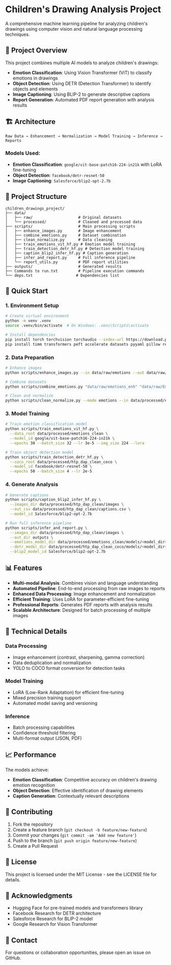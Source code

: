 # Children's Drawing Analysis Project

A comprehensive machine learning pipeline for analyzing children's drawings using computer vision and natural language processing techniques.

## 🎯 Project Overview

This project combines multiple AI models to analyze children's drawings:
- **Emotion Classification**: Using Vision Transformer (ViT) to classify emotions in drawings
- **Object Detection**: Using DETR (Detection Transformer) to identify objects and elements
- **Image Captioning**: Using BLIP-2 to generate descriptive captions
- **Report Generation**: Automated PDF report generation with analysis results

## 🏗️ Architecture

```
Raw Data → Enhancement → Normalization → Model Training → Inference → Reports
```

### Models Used:
- **Emotion Classification**: `google/vit-base-patch16-224-in21k` with LoRA fine-tuning
- **Object Detection**: `facebook/detr-resnet-50` 
- **Image Captioning**: `Salesforce/blip2-opt-2.7b`

## 📁 Project Structure

```
children_drawings_project/
├── data/
│   ├── raw/                    # Original datasets
│   └── processed/              # Cleaned and processed data
├── scripts/                    # Main processing scripts
│   ├── enhance_images.py       # Image enhancement
│   ├── combine_emotions.py     # Dataset combination
│   ├── clean_normalize.py      # Data cleaning
│   ├── train_emotions_vit_hf.py # Emotion model training
│   ├── train_detection_detr_hf.py # Detection model training
│   ├── caption_blip2_infer_hf.py # Caption generation
│   ├── infer_and_report.py     # Full inference pipeline
│   └── report_utils.py         # PDF report utilities
├── outputs/                    # Generated results
├── Commands to run.txt         # Pipeline execution commands
└── deps.txt                   # Dependencies list
```

## 🚀 Quick Start

### 1. Environment Setup

```bash
# Create virtual environment
python -m venv .venv
source .venv/bin/activate  # On Windows: .venv\Scripts\activate

# Install dependencies
pip install torch torchvision torchaudio --index-url https://download.pytorch.org/whl/cu121
pip install timm transformers peft accelerate datasets pyyaml pillow reportlab tqdm scikit-learn pandas
```

### 2. Data Preparation

```bash
# Enhance images
python scripts/enhance_images.py --in data/raw/emotions --out data/raw/emotions_enh --autocontrast --median 3 --sharpen 0.8 --gamma 0.95 --resize 224

# Combine datasets
python scripts/combine_emotions.py "data/raw/emotions_enh" "data/raw/Emotion_Recognition_multiclass_enh"

# Clean and normalize
python scripts/clean_normalize.py --mode emotions --in data/processed/emotions_combined --out data/processed/emotions_clean --resize 224 --dedup
```

### 3. Model Training

```bash
# Train emotion classification model
python scripts/train_emotions_vit_hf.py \
  --data_root data/processed/emotions_clean \
  --model_id google/vit-base-patch16-224-in21k \
  --epochs 30 --batch_size 32 --lr 3e-5 --img_size 224 --lora

# Train object detection model
python scripts/train_detection_detr_hf.py \
  --coco_root data/processed/htp_dap_clean_coco \
  --model_id facebook/detr-resnet-50 \
  --epochs 50 --batch_size 4 --lr 2e-5
```

### 4. Generate Analysis

```bash
# Generate captions
python scripts/caption_blip2_infer_hf.py \
  --images_dir data/processed/htp_dap_clean/images \
  --out_csv data/processed/htp_dap_clean/captions.csv \
  --model_id Salesforce/blip2-opt-2.7b

# Run full inference pipeline
python scripts/infer_and_report.py \
  --images_dir data/processed/htp_dap_clean/images \
  --out_dir outputs \
  --emotions_model_dir data/processed/emotions_clean/models/<model_dir> \
  --detr_model_dir data/processed/htp_dap_clean_coco/models/<model_dir> \
  --blip2_model_id Salesforce/blip2-opt-2.7b
```

## 📊 Features

- **Multi-modal Analysis**: Combines vision and language understanding
- **Automated Pipeline**: End-to-end processing from raw images to reports
- **Enhanced Data Processing**: Image enhancement and normalization
- **Efficient Training**: Uses LoRA for parameter-efficient fine-tuning
- **Professional Reports**: Generates PDF reports with analysis results
- **Scalable Architecture**: Designed for batch processing of multiple images

## 🔧 Technical Details

### Data Processing
- Image enhancement (contrast, sharpening, gamma correction)
- Data deduplication and normalization
- YOLO to COCO format conversion for detection tasks

### Model Training
- LoRA (Low-Rank Adaptation) for efficient fine-tuning
- Mixed precision training support
- Automated model saving and versioning

### Inference
- Batch processing capabilities
- Confidence threshold filtering
- Multi-format output (JSON, PDF)

## 📈 Performance

The models achieve:
- **Emotion Classification**: Competitive accuracy on children's drawing emotion recognition
- **Object Detection**: Effective identification of drawing elements
- **Caption Generation**: Contextually relevant descriptions

## 🤝 Contributing

1. Fork the repository
2. Create a feature branch (`git checkout -b feature/new-feature`)
3. Commit your changes (`git commit -am 'Add new feature'`)
4. Push to the branch (`git push origin feature/new-feature`)
5. Create a Pull Request

## 📝 License

This project is licensed under the MIT License - see the LICENSE file for details.

## 🙏 Acknowledgments

- Hugging Face for pre-trained models and transformers library
- Facebook Research for DETR architecture
- Salesforce Research for BLIP-2 model
- Google Research for Vision Transformer

## 📧 Contact

For questions or collaboration opportunities, please open an issue on GitHub.
